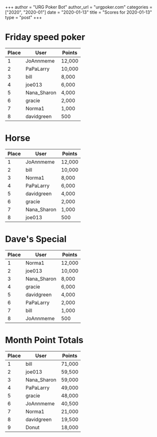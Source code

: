 +++
author = "URG Poker Bot"
author_url = "urgpoker.com"
categories = ["2020", "2020-01"]
date = "2020-01-13"
title = "Scores for 2020-01-13"
type = "post"
+++
# Friday speed poker

| Place | User | Points |
|-------|------|--------|
| 1 | JoAnnmeme | 12,000 |
| 2 | PaPaLarry | 10,000 |
| 3 | bill | 8,000 |
| 4 | joe013 | 6,000 |
| 5 | Nana_Sharon | 4,000 |
| 6 | gracie | 2,000 |
| 7 | Norma1 | 1,000 |
| 8 | davidgreen | 500 |

# Horse

| Place | User | Points |
|-------|------|--------|
| 1 | JoAnnmeme | 12,000 |
| 2 | bill | 10,000 |
| 3 | Norma1 | 8,000 |
| 4 | PaPaLarry | 6,000 |
| 5 | davidgreen | 4,000 |
| 6 | gracie | 2,000 |
| 7 | Nana_Sharon | 1,000 |
| 8 | joe013 | 500 |

# Dave's Special

| Place | User | Points |
|-------|------|--------|
| 1 | Norma1 | 12,000 |
| 2 | joe013 | 10,000 |
| 3 | Nana_Sharon | 8,000 |
| 4 | gracie | 6,000 |
| 5 | davidgreen | 4,000 |
| 6 | PaPaLarry | 2,000 |
| 7 | bill | 1,000 |
| 8 | JoAnnmeme | 500 |

# Month Point Totals

| Place | User | Points |
|-------|------|--------|
| 1 | bill | 71,000 |
| 2 | joe013 | 59,500 |
| 3 | Nana_Sharon | 59,000 |
| 4 | PaPaLarry | 49,000 |
| 5 | gracie | 48,000 |
| 6 | JoAnnmeme | 40,500 |
| 7 | Norma1 | 21,000 |
| 8 | davidgreen | 19,500 |
| 9 | Donut | 18,000 |
